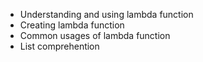 
* Understanding and using lambda function
* Creating lambda function
* Common usages of lambda function
* List comprehention





















